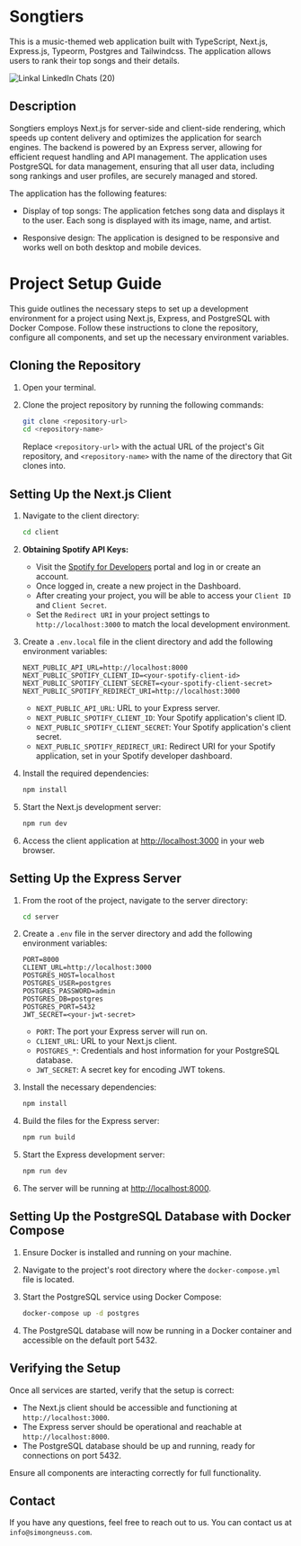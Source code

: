# Songtiers

This is a music-themed web application built with TypeScript, Next.js, Express.js, Typeorm, Postgres and Tailwindcss. The application allows users to rank their top songs and their details.

![Linkal LinkedIn Chats (20)](https://github.com/Simonstorms/songtiers/assets/93795566/06276db9-09ab-41d1-bc1b-952b27bf119a)


## Description

Songtiers employs Next.js for server-side and client-side rendering, which speeds up content delivery and optimizes the application for search engines. The backend is powered by an Express server, allowing for efficient request handling and API management. The application uses PostgreSQL for data management, ensuring that all user data, including song rankings and user profiles, are securely managed and stored.

The application has the following features:

- Display of top songs: The application fetches song data and displays it to the user. Each song is displayed with its image, name, and artist.

- Responsive design: The application is designed to be responsive and works well on both desktop and mobile devices.



# Project Setup Guide

This guide outlines the necessary steps to set up a development environment for a project using Next.js, Express, and PostgreSQL with Docker Compose. Follow these instructions to clone the repository, configure all components, and set up the necessary environment variables.

## Cloning the Repository

1. Open your terminal.
2. Clone the project repository by running the following commands:

   ```bash
   git clone <repository-url>
   cd <repository-name>
   ```

   Replace `<repository-url>` with the actual URL of the project's Git repository, and `<repository-name>` with the name of the directory that Git clones into.

## Setting Up the Next.js Client

1. Navigate to the client directory:

   ```bash
   cd client
   ```

2. **Obtaining Spotify API Keys:**
   - Visit the [Spotify for Developers](https://developer.spotify.com/) portal and log in or create an account.
   - Once logged in, create a new project in the Dashboard.
   - After creating your project, you will be able to access your `Client ID` and `Client Secret`.
   - Set the `Redirect URI` in your project settings to `http://localhost:3000` to match the local development environment.

3. Create a `.env.local` file in the client directory and add the following environment variables:

   ```
   NEXT_PUBLIC_API_URL=http://localhost:8000
   NEXT_PUBLIC_SPOTIFY_CLIENT_ID=<your-spotify-client-id>
   NEXT_PUBLIC_SPOTIFY_CLIENT_SECRET=<your-spotify-client-secret>
   NEXT_PUBLIC_SPOTIFY_REDIRECT_URI=http://localhost:3000
   ```

   - `NEXT_PUBLIC_API_URL`: URL to your Express server.
   - `NEXT_PUBLIC_SPOTIFY_CLIENT_ID`: Your Spotify application's client ID.
   - `NEXT_PUBLIC_SPOTIFY_CLIENT_SECRET`: Your Spotify application's client secret.
   - `NEXT_PUBLIC_SPOTIFY_REDIRECT_URI`: Redirect URI for your Spotify application, set in your Spotify developer dashboard.

4. Install the required dependencies:

   ```bash
   npm install
   ```

5. Start the Next.js development server:

   ```bash
   npm run dev
   ```

6. Access the client application at [http://localhost:3000](http://localhost:3000) in your web browser.

## Setting Up the Express Server

1. From the root of the project, navigate to the server directory:

   ```bash
   cd server
   ```

2. Create a `.env` file in the server directory and add the following environment variables:

   ```
   PORT=8000
   CLIENT_URL=http://localhost:3000
   POSTGRES_HOST=localhost
   POSTGRES_USER=postgres
   POSTGRES_PASSWORD=admin
   POSTGRES_DB=postgres
   POSTGRES_PORT=5432
   JWT_SECRET=<your-jwt-secret>
   ```

   - `PORT`: The port your Express server will run on.
   - `CLIENT_URL`: URL to your Next.js client.
   - `POSTGRES_*`: Credentials and host information for your PostgreSQL database.
   - `JWT_SECRET`: A secret key for encoding JWT tokens.

3. Install the necessary dependencies:

   ```bash
   npm install
   ```

4. Build the files for the Express server:

   ```bash
   npm run build
   ```
5. Start the Express development server:

   ```bash
   npm run dev
   ```

6. The server will be running at [http://localhost:8000](http://localhost:8000).

## Setting Up the PostgreSQL Database with Docker Compose

1. Ensure Docker is installed and running on your machine.
2. Navigate to the project's root directory where the `docker-compose.yml` file is located.
3. Start the PostgreSQL service using Docker Compose:

   ```bash
   docker-compose up -d postgres
   ```

4. The PostgreSQL database will now be running in a Docker container and accessible on the default port 5432.

## Verifying the Setup

Once all services are started, verify that the setup is correct:

- The Next.js client should be accessible and functioning at `http://localhost:3000`.
- The Express server should be operational and reachable at `http://localhost:8000`.
- The PostgreSQL database should be up and running, ready for connections on port 5432.

Ensure all components are interacting correctly for full functionality.


## Contact

If you have any questions, feel free to reach out to us. You can contact us at `info@simongneuss.com`.
